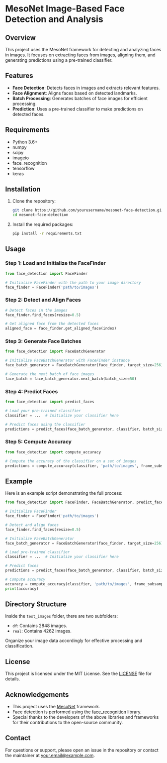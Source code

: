 
# MesoNet Image-Based Face Detection and Analysis

## Overview

This project uses the MesoNet framework for detecting and analyzing faces in images. It focuses on extracting faces from images, aligning them, and generating predictions using a pre-trained classifier.

## Features

- **Face Detection**: Detects faces in images and extracts relevant features.
- **Face Alignment**: Aligns faces based on detected landmarks.
- **Batch Processing**: Generates batches of face images for efficient processing.
- **Prediction**: Uses a pre-trained classifier to make predictions on detected faces.

## Requirements

- Python 3.6+
- numpy
- scipy
- imageio
- face_recognition
- tensorflow
- keras

## Installation

1. Clone the repository:
   ```sh
   git clone https://github.com/yourusername/mesonet-face-detection.git
   cd mesonet-face-detection
   ```

2. Install the required packages:
   ```sh
   pip install -r requirements.txt
   ```

## Usage

### Step 1: Load and Initialize the FaceFinder

```python
from face_detection import FaceFinder

# Initialize FaceFinder with the path to your image directory
face_finder = FaceFinder('path/to/images')
```

### Step 2: Detect and Align Faces

```python
# Detect faces in the images
face_finder.find_faces(resize=0.5)

# Get aligned face from the detected faces
aligned_face = face_finder.get_aligned_face(index)
```

### Step 3: Generate Face Batches

```python
from face_detection import FaceBatchGenerator

# Initialize FaceBatchGenerator with FaceFinder instance
face_batch_generator = FaceBatchGenerator(face_finder, target_size=256)

# Generate the next batch of face images
face_batch = face_batch_generator.next_batch(batch_size=50)
```

### Step 4: Predict Faces

```python
from face_detection import predict_faces

# Load your pre-trained classifier
classifier = ...  # Initialize your classifier here

# Predict faces using the classifier
predictions = predict_faces(face_batch_generator, classifier, batch_size=50)
```

### Step 5: Compute Accuracy

```python
from face_detection import compute_accuracy

# Compute the accuracy of the classifier on a set of images
predictions = compute_accuracy(classifier, 'path/to/images', frame_subsample_count=30)
```

## Example

Here is an example script demonstrating the full process:

```python
from face_detection import FaceFinder, FaceBatchGenerator, predict_faces, compute_accuracy

# Initialize FaceFinder
face_finder = FaceFinder('path/to/images')

# Detect and align faces
face_finder.find_faces(resize=0.5)

# Initialize FaceBatchGenerator
face_batch_generator = FaceBatchGenerator(face_finder, target_size=256)

# Load pre-trained classifier
classifier = ...  # Initialize your classifier here

# Predict faces
predictions = predict_faces(face_batch_generator, classifier, batch_size=50)

# Compute accuracy
accuracy = compute_accuracy(classifier, 'path/to/images', frame_subsample_count=30)
print(accuracy)
```

## Directory Structure

Inside the `test_images` folder, there are two subfolders:
- `df`: Contains 2848 images.
- `real`: Contains 4262 images.

Organize your image data accordingly for effective processing and classification.

## License

This project is licensed under the MIT License. See the [LICENSE](LICENSE) file for details.

## Acknowledgements

- This project uses the [MesoNet](https://github.com/DariusAf/MesoNet) framework.
- Face detection is performed using the [face_recognition](https://github.com/ageitgey/face_recognition) library.
- Special thanks to the developers of the above libraries and frameworks for their contributions to the open-source community.

## Contact

For questions or support, please open an issue in the repository or contact the maintainer at [your.email@example.com](mailto:your.email@example.com).
